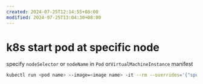 ```yaml
---
created: 2024-07-25T12:14:55+08:00
modified: 2024-07-25T13:04:30+08:00
---
```


# k8s start pod at specific node

specify `nodeSelector` or `nodeName` in `Pod` or`VirtualMachineInstance` manifest

```bash
kubectl run <pod name> --image=<image name> -it --rm --overrides='{"spec":{"nodeName": "<node name>"}}' -- /bin/sh
```
